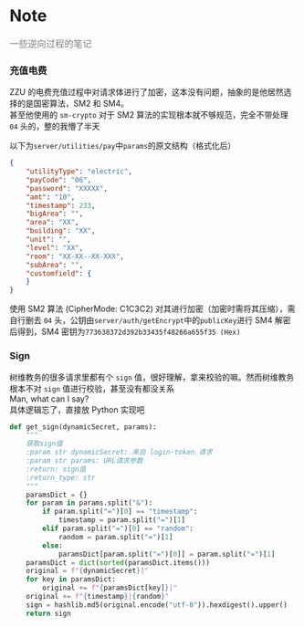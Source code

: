 # Note
<font color=gray size=3> 一些逆向过程的笔记</font>

### 充值电费
ZZU 的电费充值过程中对请求体进行了加密，这本没有问题，抽象的是他居然选择的是国密算法，SM2 和 SM4。  
甚至他使用的 `sm-crypto` 对于 SM2 算法的实现根本就不够规范，完全不带处理 `04` 头的，整的我懵了半天  

以下为`server/utilities/pay`中`params`的原文结构（格式化后）
```json
{
    "utilityType": "electric",
    "payCode": "06",
    "password": "XXXXX",
    "amt": "10",
    "timestamp": 233,
    "bigArea": "",
    "area": "XX",
    "building": "XX",
    "unit": "",
    "level": "XX",
    "room": "XX-XX--XX-XXX",
    "subArea": "",
    "customfield": {
    }
}
```
使用 SM2 算法 (CipherMode: C1C3C2) 对其进行加密（加密时需将其压缩），需自行删去 `04` 头，公钥由`server/auth/getEncrypt`中的`publicKey`进行 SM4 解密后得到，SM4 密钥为`773638372d392b33435f48266a655f35 (Hex)`

### Sign
树维教务的很多请求里都有个 `sign` 值，很好理解，拿来校验的嘛。然而树维教务根本不对 `sign` 值进行校验，甚至没有都没关系  
Man, what can I say?  
具体逻辑忘了，直接放 Python 实现吧
```Python
def get_sign(dynamicSecret, params):
    """
    获取sign值
    :param str dynamicSecret: 来自 login-token 请求
    :param str params: URL请求参数
    :return: sign值
    :return_type: str
    """
    paramsDict = {}
    for param in params.split("&"):
        if param.split("=")[0] == "timestamp":
            timestamp = param.split("=")[1]
        elif param.split("=")[0] == "random":
            random = param.split("=")[1]
        else:
            paramsDict[param.split("=")[0]] = param.split("=")[1]
    paramsDict = dict(sorted(paramsDict.items()))
    original = f"{dynamicSecret}|"
    for key in paramsDict:
        original += f"{paramsDict[key]}|"
    original += f"{timestamp}|{random}"
    sign = hashlib.md5(original.encode("utf-8")).hexdigest().upper()
    return sign
```